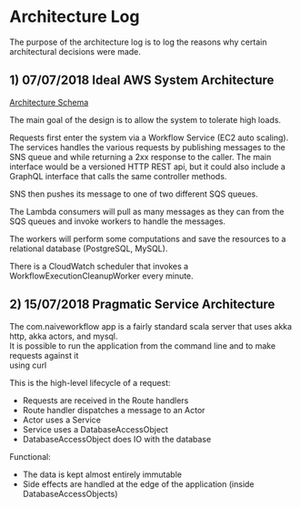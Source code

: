 # Architecture Log
The purpose of the architecture log is to log the reasons why certain architectural decisions were made.


## 1) 07/07/2018 Ideal AWS System Architecture

[Architecture Schema](https://drive.google.com/file/d/1GWZ8qDlr_1ihV0J5J72LhmL0IjpvP-b2/view?usp=sharing)

The main goal of the design is to allow the system to tolerate high loads.

Requests first enter the system via a Workflow Service (EC2 auto scaling). The services handles the various requests by publishing messages to the SNS queue and while returning a 2xx response to the caller. The main interface would be a versioned HTTP REST api, but it could also include a GraphQL interface that calls the same controller methods.

SNS then pushes its message to one of two different SQS queues.

The Lambda consumers will pull as many messages as they can from the SQS queues and invoke workers to handle the messages.

The workers will perform some computations and save the resources to a relational database (PostgreSQL, MySQL).

There is a CloudWatch scheduler that invokes a WorkflowExecutionCleanupWorker every minute.


## 2) 15/07/2018 Pragmatic Service Architecture

The com.naiveworkflow app is a fairly standard scala server that uses akka http, akka actors, and mysql.  
It is possible to run the application from the command line and to make requests against it  
using curl  

This is the high-level lifecycle of a request:
- Requests are received in the Route handlers
- Route handler dispatches a message to an Actor
- Actor uses a Service
- Service uses a DatabaseAccessObject
- DatabaseAccessObject does IO with the database

Functional:
- The data is kept almost entirely immutable
- Side effects are handled at the edge of the application (inside DatabaseAccessObjects)
